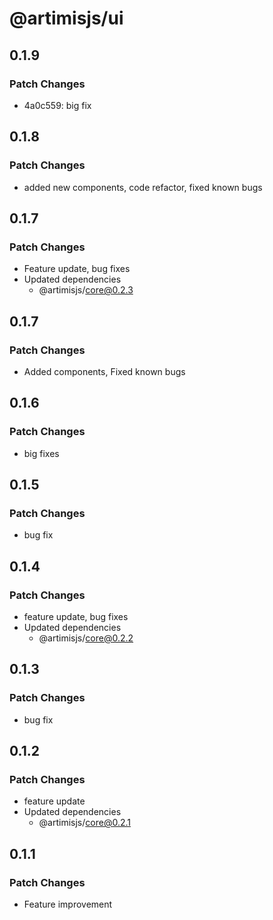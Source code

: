 # @artimisjs/ui

## 0.1.9

### Patch Changes

- 4a0c559: big fix

## 0.1.8

### Patch Changes

- added new components, code refactor, fixed known bugs

## 0.1.7

### Patch Changes

- Feature update, bug fixes
- Updated dependencies
  - @artimisjs/core@0.2.3

## 0.1.7

### Patch Changes

- Added components, Fixed known bugs

## 0.1.6

### Patch Changes

- big fixes

## 0.1.5

### Patch Changes

- bug fix

## 0.1.4

### Patch Changes

- feature update, bug fixes
- Updated dependencies
  - @artimisjs/core@0.2.2

## 0.1.3

### Patch Changes

- bug fix

## 0.1.2

### Patch Changes

- feature update
- Updated dependencies
  - @artimisjs/core@0.2.1

## 0.1.1

### Patch Changes

- Feature improvement
